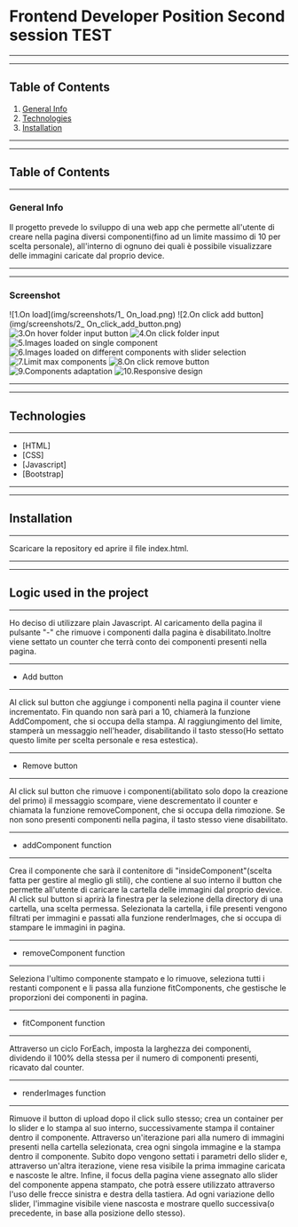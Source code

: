 # Frontend Developer Position Second session TEST
***
***
## Table of Contents
1. [General Info](#general-info)
2. [Technologies](#technologies)
3. [Installation](#installation)
***
***
## Table of Contents
***
### General Info
Il progetto prevede lo sviluppo di una web app che permette all'utente di creare nella pagina diversi componenti(fino ad un limite massimo di 10 per scelta personale), all'interno di ognuno dei quali è possibile visualizzare delle immagini caricate dal proprio device.
***
***
### Screenshot
![1.On load](img/screenshots/1_ On_load.png)
![2.On click add button](img/screenshots/2_ On_click_add_button.png)
![3.On hover folder input button](img/screenshots/3_On_hover_folder_input_button.png)
![4.On click folder input](img/screenshots/4_On_click_folder_input.png)
![5.Images loaded on single component](img/screenshots/5_Images_loaded_on_single_component.png)
![6.Images loaded on different components with slider selection](img/screenshots/6_Images_loaded_on_different_components_with_slider_selection.png)
![7.Limit max components](img/screenshots/7_limit_max_components.png)
![8.On click remove button](img/screenshots/8_On_click_remove_button.png)
![9.Components adaptation](img/screenshots/9_Components_adaptation.png)
![10.Responsive design](img/screenshots/10_Responsive_design)
***
***
## Technologies
***
* [HTML]
* [CSS]
* [Javascript]
* [Bootstrap]
***
***
## Installation
***
Scaricare la repository ed aprire il file index.html.
***
***
## Logic used in the project
***
Ho deciso di utilizzare plain Javascript.
Al caricamento della pagina il pulsante "-" che rimuove i componenti dalla pagina è disabilitato.Inoltre viene settato un counter che terrà conto dei componenti presenti nella pagina.
***
- Add button
***
Al click sul button che aggiunge i componenti nella pagina il counter viene incrementato. Fin quando non sarà pari a 10, chiamerà la funzione AddCompoment, che si occupa della stampa. Al raggiungimento del limite, stamperà un messaggio nell'header, disabilitando il tasto stesso(Ho settato questo limite per scelta personale e resa estestica). 
***
- Remove button
***
Al click sul button che rimuove i componenti(abilitato solo dopo la creazione del primo) il messaggio scompare, viene descrementato il counter e chiamata la funzione removeComponent, che si occupa della rimozione. Se non sono presenti componenti nella pagina, il tasto stesso viene disabilitato.
***
- addComponent function
***
Crea il componente che sarà il contenitore di "insideComponent"(scelta fatta per gestire al meglio gli stili), che contiene al suo interno il button che permette all'utente di caricare la cartella delle immagini dal proprio device.
Al click sul button si aprirà la finestra per la selezione della directory di una  cartella, una scelta permessa.
Selezionata la cartella, i file presenti vengono filtrati per immagini e passati alla funzione renderImages, che si occupa di stampare le immagini in pagina.
***
- removeComponent function
***
Seleziona l'ultimo componente stampato e lo rimuove, seleziona tutti i restanti component e li passa alla funzione fitComponents, che gestische le proporzioni dei componenti in pagina.
***
- fitComponent function
***
Attraverso un ciclo ForEach, imposta la larghezza dei componenti, dividendo il 100% della stessa per il numero di componenti presenti, ricavato dal counter.
***
- renderImages function
***
Rimuove il button di upload dopo il click sullo stesso; crea un container per lo slider e lo stampa al suo interno, successivamente stampa il container dentro il componente. Attraverso un'iterazione pari alla numero di immagini presenti nella cartella selezionata, crea ogni singola immagine e la stampa dentro il componente.
Subito dopo vengono settati i parametri dello slider e, attraverso un'altra iterazione, viene resa visibile la prima immagine caricata e nascoste le altre.
Infine, il focus della pagina viene assegnato allo slider del componente appena stampato, che potrà essere utilizzato attraverso l'uso delle frecce sinistra e destra della tastiera. Ad ogni variazione dello slider, l'immagine visibile viene nascosta e mostrare quello successiva(o precedente, in base alla posizione dello stesso).